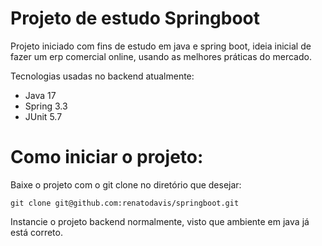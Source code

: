 # Projeto de estudo Springboot 
Projeto iniciado com fins de estudo em java e spring boot, ideia inicial de fazer um erp comercial online, usando as melhores práticas do mercado.

Tecnologias usadas no backend atualmente:
  - Java 17
  - Spring 3.3
  - JUnit 5.7

# Como iniciar o projeto:
Baixe o projeto com o git clone no diretório que desejar: <br>

```
git clone git@github.com:renatodavis/springboot.git
```

Instancie o projeto backend normalmente, visto que ambiente em java já está correto. <br>
<br>
